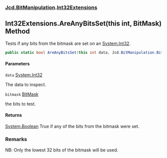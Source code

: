### [Jcd.BitManipulation](Jcd.BitManipulation.md 'Jcd.BitManipulation').[Int32Extensions](Jcd.BitManipulation.Int32Extensions.md 'Jcd.BitManipulation.Int32Extensions')

## Int32Extensions.AreAnyBitsSet(this int, BitMask) Method

Tests if any bits from the bitmask are set on
an [System.Int32](https://docs.microsoft.com/en-us/dotnet/api/System.Int32 'System.Int32').

```csharp
public static bool AreAnyBitsSet(this int data, Jcd.BitManipulation.BitMask bitmask);
```
#### Parameters

<a name='Jcd.BitManipulation.Int32Extensions.AreAnyBitsSet(thisint,Jcd.BitManipulation.BitMask).data'></a>

`data` [System.Int32](https://docs.microsoft.com/en-us/dotnet/api/System.Int32 'System.Int32')

The data to inspect.

<a name='Jcd.BitManipulation.Int32Extensions.AreAnyBitsSet(thisint,Jcd.BitManipulation.BitMask).bitmask'></a>

`bitmask` [BitMask](Jcd.BitManipulation.BitMask.md 'Jcd.BitManipulation.BitMask')

the bits to test.

#### Returns

[System.Boolean](https://docs.microsoft.com/en-us/dotnet/api/System.Boolean 'System.Boolean')
True if any of the bits from the bitmask were set.

### Remarks
NB: Only the lowest 32 bits of the bitmask will be used.